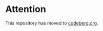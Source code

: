 # Attention

This repository has moved to [codeberg.org](https://codeberg.org/S1SYPHOS/sitzungsdienst).
